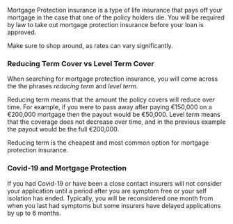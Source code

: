 Mortgage Protection insurance is a type of life insurance that pays off your mortgage in the case that 
 one of the policy holders die.
 You will be required by law to take out mortgage protection insurance before your loan is approved.
 
Make sure to shop around, as rates can vary significantly.


### Reducing Term Cover vs Level Term Cover

When searching for mortgage protection insurance, you will come across the the phrases *reducing term*
 and *level term*. 
 
Reducing term means that the amount the policy covers will reduce over time. 
 For example, if you were to pass away after paying €150,000 on a €200,000 mortgage then the payout would be €50,000.
 Level term means that the coverage does not decrease over time, and in the previous example the payout would be the full €200,000. 
 
Reducing term is the cheapest and most common option for mortgage protection insurance. 
 

### Covid-19 and Mortgage Protection

If you had Covid-19 or have been a close contact insurers will not consider your application 
 until a period after you are symptom free or your self isolation has ended. Typically, you will be reconsidered 
 one month from when you last had symptoms but some insurers have delayed applications by up to 6 months.
 